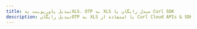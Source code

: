 ---title: تبدیل پاورپوینت بهXLS، OTP به XLS مبدل رایگان یا Curl SDKdescription: تبدیل رایگانOTP به XLS با استفاده از Curl Cloud APIs & SDK. همچنین اسناد Microsoft PowerPoint را در Cloud ایجاد، ویرایش و رندر کنید.---